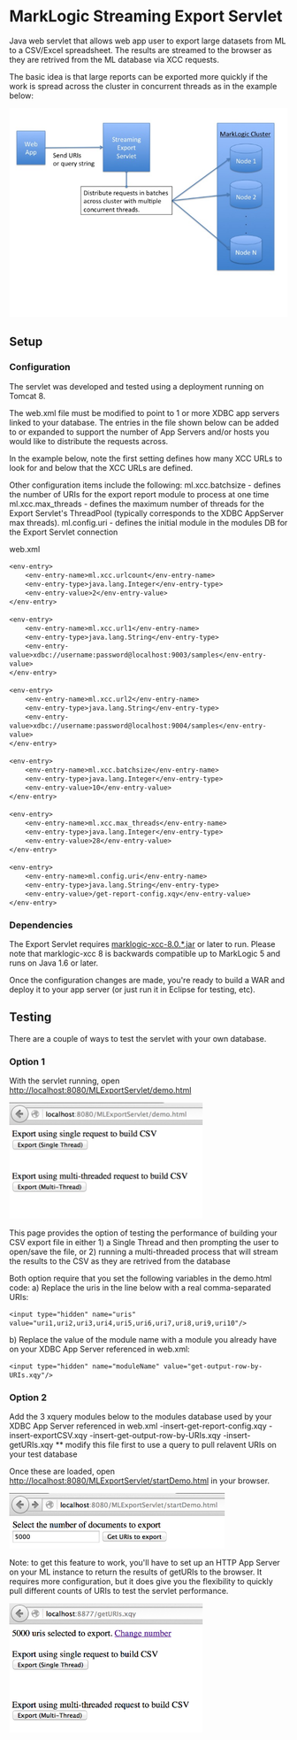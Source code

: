 MarkLogic Streaming Export Servlet
==============

Java web servlet that allows web app user to export large datasets from ML to a CSV/Excel spreadsheet.
The results are streamed to the browser as they are retrived from the ML database via XCC requests.

The basic idea is that large reports can be exported more quickly if the work is spread across the cluster in concurrent threads as in the example below:

<img src="StreamingExportDiagram.jpg"  />

## Setup

### Configuration

The servlet was developed and tested using a deployment running on Tomcat 8.

The web.xml file must be modified to point to 1 or more XDBC app servers linked to your database.  The entries in the file shown below can be added to or expanded to support the number of App Servers and/or hosts you would like to distribute the requests across.

In the example below, note the first setting defines how many XCC URLs to look for and below that the XCC URLs are defined.

Other configuration items include the following:
ml.xcc.batchsize - defines the number of URIs for the export report module to process at one time
ml.xcc.max_threads - defines the maximum number of threads for the Export Servlet's ThreadPool (typically corresponds to the XDBC AppServer max threads).
ml.config.uri - defines the initial module in the modules DB for the Export Servlet connection

web.xml
```
<env-entry> 
    <env-entry-name>ml.xcc.urlcount</env-entry-name>
    <env-entry-type>java.lang.Integer</env-entry-type>
    <env-entry-value>2</env-entry-value> 
</env-entry>
  
<env-entry> 
    <env-entry-name>ml.xcc.url1</env-entry-name>
    <env-entry-type>java.lang.String</env-entry-type>
    <env-entry-value>xdbc://username:password@localhost:9003/samples</env-entry-value> 
</env-entry>

<env-entry> 
    <env-entry-name>ml.xcc.url2</env-entry-name>
    <env-entry-type>java.lang.String</env-entry-type>
    <env-entry-value>xdbc://username:password@localhost:9004/samples</env-entry-value> 
</env-entry>

<env-entry>
    <env-entry-name>ml.xcc.batchsize</env-entry-name>
    <env-entry-type>java.lang.Integer</env-entry-type>
    <env-entry-value>10</env-entry-value>
</env-entry>

<env-entry>
    <env-entry-name>ml.xcc.max_threads</env-entry-name>
    <env-entry-type>java.lang.Integer</env-entry-type>
    <env-entry-value>28</env-entry-value>
</env-entry>
	
<env-entry>
    <env-entry-name>ml.config.uri</env-entry-name>
    <env-entry-type>java.lang.String</env-entry-type>
    <env-entry-value>/get-report-config.xqy</env-entry-value>
</env-entry>

```

### Dependencies
The Export Servlet requires [marklogic-xcc-8.0.*.jar](https://developer.marklogic.com/products/xcc) or later to run. Please note that marklogic-xcc 8 is backwards compatible up to MarkLogic 5 and runs on Java 1.6 or later.

Once the configuration changes are made, you're ready to build a WAR and deploy it to your app server (or just run it in Eclipse for testing, etc).


## Testing

There are a couple of ways to test the servlet with your own database.

### Option 1

With the servlet running, open [http://localhost:8080/MLExportServlet/demo.html](http://localhost:8080/MLExportServlet/demo.html)

<img src="demo.png" width="350" height="210" />

This page provides the option of testing the performance of building your CSV export file in either 1) a Single Thread and then prompting the user to open/save the file, or 2) running a multi-threaded process that will stream the results to the CSV as they are retrived from the database

Both option require that you set the following variables in the demo.html code:
a) Replace the uris in the line below with a real comma-separated URIs:
```
<input type="hidden" name="uris" value="uri1,uri2,uri3,uri4,uri5,uri6,uri7,uri8,uri9,uri10"/>
```
b) Replace the value of the module name with a module you already have on your XDBC App Server referenced in web.xml:
```
<input type="hidden" name="moduleName" value="get-output-row-by-URIs.xqy"/>
```

### Option 2
Add the 3 xquery modules below to the modules database used by your XDBC App Server referenced in web.xml
-insert-get-report-config.xqy
-insert-exportCSV.xqy
-insert-get-output-row-by-URIs.xqy
-insert-getURIs.xqy  ** modify this file first to use a query to pull relavent URIs on your test database

Once these are loaded, open [http://localhost:8080/MLExportServlet/startDemo.html](http://localhost:8080/MLExportServlet/startDemo.html) in your browser.

<img src="startDemo.png" width="390" height="100" />

Note: to get this feature to work, you'll have to set up an HTTP App Server on your ML instance to return the results of getURIs to the browser.  It requires more configuration, but it does give you the flexibility to quickly pull different counts of URIs to test the servlet performance.

<img src="getURIs.png" width="350" height="234" />


